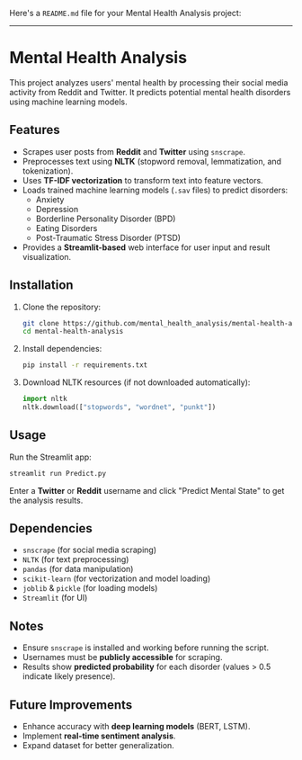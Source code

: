 Here's a `README.md` file for your Mental Health Analysis project:  

---

# Mental Health Analysis  

This project analyzes users' mental health by processing their social media activity from Reddit and Twitter. It predicts potential mental health disorders using machine learning models.  

## Features  
- Scrapes user posts from **Reddit** and **Twitter** using `snscrape`.  
- Preprocesses text using **NLTK** (stopword removal, lemmatization, and tokenization).  
- Uses **TF-IDF vectorization** to transform text into feature vectors.  
- Loads trained machine learning models (`.sav` files) to predict disorders:  
  - Anxiety  
  - Depression  
  - Borderline Personality Disorder (BPD)  
  - Eating Disorders  
  - Post-Traumatic Stress Disorder (PTSD)  
- Provides a **Streamlit-based** web interface for user input and result visualization.  

## Installation  

1. Clone the repository:  
   ```sh
   git clone https://github.com/mental_health_analysis/mental-health-analysis.git
   cd mental-health-analysis
   ```  
2. Install dependencies:  
   ```sh
   pip install -r requirements.txt
   ```  
3. Download NLTK resources (if not downloaded automatically):  
   ```python
   import nltk
   nltk.download(["stopwords", "wordnet", "punkt"])
   ```  

## Usage  

Run the Streamlit app:  
```sh
streamlit run Predict.py
```  

Enter a **Twitter** or **Reddit** username and click "Predict Mental State" to get the analysis results.  



## Dependencies  

- `snscrape` (for social media scraping)  
- `NLTK` (for text preprocessing)  
- `pandas` (for data manipulation)  
- `scikit-learn` (for vectorization and model loading)  
- `joblib` & `pickle` (for loading models)  
- `Streamlit` (for UI)  

## Notes  

- Ensure `snscrape` is installed and working before running the script.  
- Usernames must be **publicly accessible** for scraping.  
- Results show **predicted probability** for each disorder (values > 0.5 indicate likely presence).  

## Future Improvements  

- Enhance accuracy with **deep learning models** (BERT, LSTM).  
- Implement **real-time sentiment analysis**.  
- Expand dataset for better generalization.  


